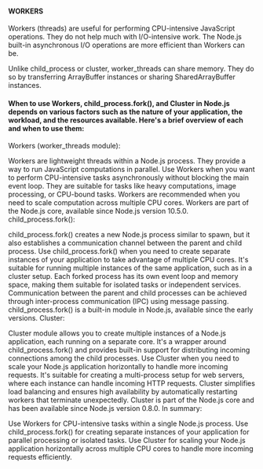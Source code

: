 #### WORKERS

Workers (threads) are useful for performing CPU-intensive JavaScript operations. They do not help much with I/O-intensive work. The Node.js built-in asynchronous I/O operations are more efficient than Workers can be.

Unlike child_process or cluster, worker_threads can share memory. They do so by transferring ArrayBuffer instances or sharing SharedArrayBuffer instances.


#### When to use Workers, child_process.fork(), and Cluster in Node.js depends on various factors such as the nature of your application, the workload, and the resources available. Here's a brief overview of each and when to use them:

Workers (worker_threads module):

Workers are lightweight threads within a Node.js process. They provide a way to run JavaScript computations in parallel.
Use Workers when you want to perform CPU-intensive tasks asynchronously without blocking the main event loop.
They are suitable for tasks like heavy computations, image processing, or CPU-bound tasks.
Workers are recommended when you need to scale computation across multiple CPU cores.
Workers are part of the Node.js core, available since Node.js version 10.5.0.
child_process.fork():

child_process.fork() creates a new Node.js process similar to spawn, but it also establishes a communication channel between the parent and child process.
Use child_process.fork() when you need to create separate instances of your application to take advantage of multiple CPU cores.
It's suitable for running multiple instances of the same application, such as in a cluster setup.
Each forked process has its own event loop and memory space, making them suitable for isolated tasks or independent services.
Communication between the parent and child processes can be achieved through inter-process communication (IPC) using message passing.
child_process.fork() is a built-in module in Node.js, available since the early versions.
Cluster:

Cluster module allows you to create multiple instances of a Node.js application, each running on a separate core.
It's a wrapper around child_process.fork() and provides built-in support for distributing incoming connections among the child processes.
Use Cluster when you need to scale your Node.js application horizontally to handle more incoming requests.
It's suitable for creating a multi-process setup for web servers, where each instance can handle incoming HTTP requests.
Cluster simplifies load balancing and ensures high availability by automatically restarting workers that terminate unexpectedly.
Cluster is part of the Node.js core and has been available since Node.js version 0.8.0.
In summary:

Use Workers for CPU-intensive tasks within a single Node.js process.
Use child_process.fork() for creating separate instances of your application for parallel processing or isolated tasks.
Use Cluster for scaling your Node.js application horizontally across multiple CPU cores to handle more incoming requests efficiently.